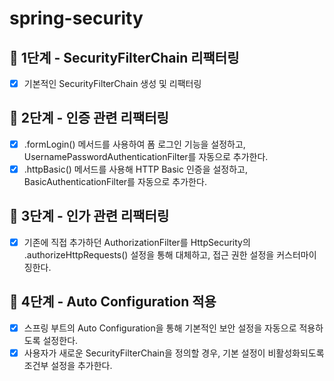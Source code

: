 # spring-security
## 🚀 1단계 - SecurityFilterChain 리팩터링
- [x] 기본적인 SecurityFilterChain 생성 및 리팩터링

## 🚀 2단계 - 인증 관련 리팩터링
- [x] .formLogin() 메서드를 사용하여 폼 로그인 기능을 설정하고, UsernamePasswordAuthenticationFilter를 자동으로 추가한다.
- [x] .httpBasic() 메서드를 사용해 HTTP Basic 인증을 설정하고, BasicAuthenticationFilter를 자동으로 추가한다.

## 🚀 3단계 - 인가 관련 리팩터링
- [x] 기존에 직접 추가하던 AuthorizationFilter를 HttpSecurity의 .authorizeHttpRequests() 설정을 통해 대체하고, 접근 권한 설정을 커스터마이징한다.
 
## 🚀 4단계 - Auto Configuration 적용
- [x] 스프링 부트의 Auto Configuration을 통해 기본적인 보안 설정을 자동으로 적용하도록 설정한다.
- [x] 사용자가 새로운 SecurityFilterChain을 정의할 경우, 기본 설정이 비활성화되도록 조건부 설정을 추가한다.
